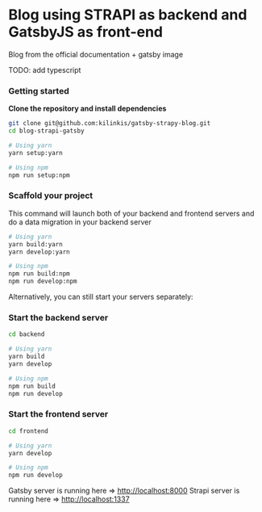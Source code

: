 # Blog using STRAPI as backend and GatsbyJS as front-end  

Blog from the official documentation + gatsby image  

TODO: add typescript

### Getting started

**Clone the repository and install dependencies**

```bash
git clone git@github.com:kilinkis/gatsby-strapy-blog.git
cd blog-strapi-gatsby

# Using yarn
yarn setup:yarn

# Using npm
npm run setup:npm
```

### Scaffold your project

This command will launch both of your backend and frontend servers and do a data migration in your backend server

```bash
# Using yarn
yarn build:yarn
yarn develop:yarn

# Using npm
npm run build:npm
npm run develop:npm
```

Alternatively, you can still start your servers separately:

### Start the backend server

```bash
cd backend

# Using yarn
yarn build
yarn develop

# Using npm
npm run build
npm run develop
```

### Start the frontend server

```bash
cd frontend

# Using yarn
yarn develop

# Using npm
npm run develop
```

Gatsby server is running here => [http://localhost:8000](http://localhost:8000)
Strapi server is running here => [http://localhost:1337](http://localhost:1337)

